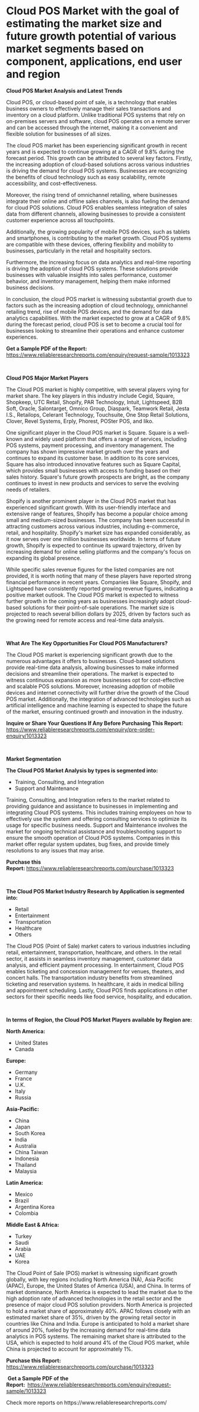 <p><h1>Cloud POS Market with the goal of estimating the market size and future growth potential of various market segments based on component, applications, end user and region</h1></p><p><strong>Cloud POS Market Analysis and Latest Trends</strong></p>
<p><p>Cloud POS, or cloud-based point of sale, is a technology that enables business owners to effectively manage their sales transactions and inventory on a cloud platform. Unlike traditional POS systems that rely on on-premises servers and software, cloud POS operates on a remote server and can be accessed through the internet, making it a convenient and flexible solution for businesses of all sizes.</p><p>The cloud POS market has been experiencing significant growth in recent years and is expected to continue growing at a CAGR of 9.8% during the forecast period. This growth can be attributed to several key factors. Firstly, the increasing adoption of cloud-based solutions across various industries is driving the demand for cloud POS systems. Businesses are recognizing the benefits of cloud technology such as easy scalability, remote accessibility, and cost-effectiveness.</p><p>Moreover, the rising trend of omnichannel retailing, where businesses integrate their online and offline sales channels, is also fueling the demand for cloud POS solutions. Cloud POS enables seamless integration of sales data from different channels, allowing businesses to provide a consistent customer experience across all touchpoints.</p><p>Additionally, the growing popularity of mobile POS devices, such as tablets and smartphones, is contributing to the market growth. Cloud POS systems are compatible with these devices, offering flexibility and mobility to businesses, particularly in the retail and hospitality sectors.</p><p>Furthermore, the increasing focus on data analytics and real-time reporting is driving the adoption of cloud POS systems. These solutions provide businesses with valuable insights into sales performance, customer behavior, and inventory management, helping them make informed business decisions.</p><p>In conclusion, the cloud POS market is witnessing substantial growth due to factors such as the increasing adoption of cloud technology, omnichannel retailing trend, rise of mobile POS devices, and the demand for data analytics capabilities. With the market expected to grow at a CAGR of 9.8% during the forecast period, cloud POS is set to become a crucial tool for businesses looking to streamline their operations and enhance customer experiences.</p></p>
<p><strong>Get a Sample PDF of the Report:&nbsp;</strong> <a href="https://www.reliableresearchreports.com/enquiry/request-sample/1013323">https://www.reliableresearchreports.com/enquiry/request-sample/1013323</a></p>
<p>&nbsp;</p>
<p><strong>Cloud POS Major Market Players</strong></p>
<p><p>The Cloud POS market is highly competitive, with several players vying for market share. The key players in this industry include Cegid, Square, Shopkeep, UTC Retail, Shopify, PAR Technology, Intuit, Lightspeed, B2B Soft, Oracle, Salontarget, Omnico Group, Diaspark, Teamwork Retail, Jesta I.S., Retailops, Celerant Technology, Touchsuite, One Stop Retail Solutions, Clover, Revel Systems, Erply, Phorest, POSter POS, and Iiko.</p><p>One significant player in the Cloud POS market is Square. Square is a well-known and widely used platform that offers a range of services, including POS systems, payment processing, and inventory management. The company has shown impressive market growth over the years and continues to expand its customer base. In addition to its core services, Square has also introduced innovative features such as Square Capital, which provides small businesses with access to funding based on their sales history. Square's future growth prospects are bright, as the company continues to invest in new products and services to serve the evolving needs of retailers.</p><p>Shopify is another prominent player in the Cloud POS market that has experienced significant growth. With its user-friendly interface and extensive range of features, Shopify has become a popular choice among small and medium-sized businesses. The company has been successful in attracting customers across various industries, including e-commerce, retail, and hospitality. Shopify's market size has expanded considerably, as it now serves over one million businesses worldwide. In terms of future growth, Shopify is expected to continue its upward trajectory, driven by increasing demand for online selling platforms and the company's focus on expanding its global presence.</p><p>While specific sales revenue figures for the listed companies are not provided, it is worth noting that many of these players have reported strong financial performance in recent years. Companies like Square, Shopify, and Lightspeed have consistently reported growing revenue figures, indicating a positive market outlook. The Cloud POS market is expected to witness further growth in the coming years as businesses increasingly adopt cloud-based solutions for their point-of-sale operations. The market size is projected to reach several billion dollars by 2025, driven by factors such as the growing need for remote access and real-time data analysis.</p></p>
<p>&nbsp;</p>
<p><strong>What Are The Key Opportunities For Cloud POS Manufacturers?</strong></p>
<p><p>The Cloud POS market is experiencing significant growth due to the numerous advantages it offers to businesses. Cloud-based solutions provide real-time data analysis, allowing businesses to make informed decisions and streamline their operations. The market is expected to witness continuous expansion as more businesses opt for cost-effective and scalable POS solutions. Moreover, increasing adoption of mobile devices and internet connectivity will further drive the growth of the Cloud POS market. Additionally, the integration of advanced technologies such as artificial intelligence and machine learning is expected to shape the future of the market, ensuring continued growth and innovation in the industry.</p></p>
<p><strong>Inquire or Share Your Questions If Any Before Purchasing This Report:</strong> <a href="https://www.reliableresearchreports.com/enquiry/pre-order-enquiry/1013323">https://www.reliableresearchreports.com/enquiry/pre-order-enquiry/1013323</a></p>
<p>&nbsp;</p>
<p><strong>Market Segmentation</strong></p>
<p><strong>The Cloud POS Market Analysis by types is segmented into:</strong></p>
<p><ul><li>Training, Consulting, and Integration</li><li>Support and Maintenance</li></ul></p>
<p><p>Training, Consulting, and Integration refers to the market related to providing guidance and assistance to businesses in implementing and integrating Cloud POS systems. This includes training employees on how to effectively use the system and offering consulting services to optimize its usage for specific business needs. Support and Maintenance involves the market for ongoing technical assistance and troubleshooting support to ensure the smooth operation of Cloud POS systems. Companies in this market offer regular system updates, bug fixes, and provide timely resolutions to any issues that may arise.</p></p>
<p><strong>Purchase this Report:&nbsp;</strong><a href="https://www.reliableresearchreports.com/purchase/1013323">https://www.reliableresearchreports.com/purchase/1013323</a></p>
<p>&nbsp;</p>
<p><strong>The Cloud POS Market Industry Research by Application is segmented into:</strong></p>
<p><ul><li>Retail</li><li>Entertainment</li><li>Transportation</li><li>Healthcare</li><li>Others</li></ul></p>
<p><p>The Cloud POS (Point of Sale) market caters to various industries including retail, entertainment, transportation, healthcare, and others. In the retail sector, it assists in seamless inventory management, customer data analysis, and efficient payment processing. In entertainment, Cloud POS enables ticketing and concession management for venues, theaters, and concert halls. The transportation industry benefits from streamlined ticketing and reservation systems. In healthcare, it aids in medical billing and appointment scheduling. Lastly, Cloud POS finds applications in other sectors for their specific needs like food service, hospitality, and education.</p></p>
<p>&nbsp;</p>
<p><strong>In terms of Region, the Cloud POS Market Players available by Region are:</strong></p>
<p>
    <p> <strong> North America: </strong>
        <ul>
            <li>United States</li>
            <li>Canada</li>
        </ul>
        </p> 
    <p> <strong> Europe: </strong>
        <ul>
            <li>Germany</li>
            <li>France</li>
            <li>U.K.</li>
            <li>Italy</li>
            <li>Russia</li>
        </ul>
        </p> 
    <p> <strong> Asia-Pacific: </strong>
        <ul>
            <li>China</li>
            <li>Japan</li>
            <li>South Korea</li>
            <li>India</li>
            <li>Australia</li>
            <li>China Taiwan</li>
            <li>Indonesia</li>
            <li>Thailand</li>
            <li>Malaysia</li>
        </ul>
        </p> 
    <p> <strong> Latin America: </strong>
        <ul>
            <li>Mexico</li>
            <li>Brazil</li>
            <li>Argentina Korea</li>
            <li>Colombia</li>
        </ul>
        </p> 
    <p> <strong> Middle East & Africa: </strong>
        <ul>
            <li>Turkey</li>
            <li>Saudi</li>
            <li>Arabia</li>
            <li>UAE</li>
            <li>Korea</li>
        </ul>
    </p>
    </p>
<p><p>The Cloud Point of Sale (POS) market is witnessing significant growth globally, with key regions including North America (NA), Asia Pacific (APAC), Europe, the United States of America (USA), and China. In terms of market dominance, North America is expected to lead the market due to the high adoption rate of advanced technologies in the retail sector and the presence of major cloud POS solution providers. North America is projected to hold a market share of approximately 40%. APAC follows closely with an estimated market share of 35%, driven by the growing retail sector in countries like China and India. Europe is anticipated to hold a market share of around 20%, fueled by the increasing demand for real-time data analytics in POS systems. The remaining market share is attributed to the USA, which is expected to hold around 4% of the Cloud POS market, while China is projected to account for approximately 1%.</p></p>
<p><strong>Purchase this Report: </strong><a href="https://www.reliableresearchreports.com/purchase/1013323">https://www.reliableresearchreports.com/purchase/1013323</a></p>
<p>&nbsp;<strong>Get a Sample PDF of the Report:&nbsp;&nbsp;</strong><a href="https://www.reliableresearchreports.com/enquiry/request-sample/1013323">https://www.reliableresearchreports.com/enquiry/request-sample/1013323</a></p>
<p><strong></strong></p>
<p>Check more reports on https://www.reliableresearchreports.com/</p>
